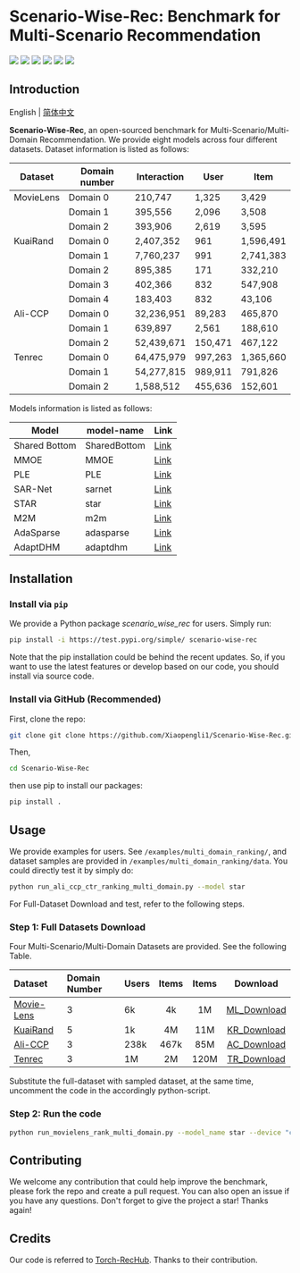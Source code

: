 # Scenario-Wise-Rec: Benchmark for Multi-Scenario Recommendation 
<p align="left">
  <img src='https://img.shields.io/badge/python-3.8+-brightgreen'>
  <img src='https://img.shields.io/badge/torch-1.13+-brightgreen'>
  <img src='https://img.shields.io/badge/scikit_learn-1.2.1+-brightgreen'>
  <img src='https://img.shields.io/badge/pandas-1.5.3+-brightgreen'>
  <img src="https://img.shields.io/pypi/l/torch-rechub">
<a href="https://hits.seeyoufarm.com"><img src="https://hits.seeyoufarm.com/api/count/incr/badge.svg?url=https%3A%2F%2Fgithub.com%2FXiaopengli1%2FScenario-Wise-Rec&count_bg=%2379C83D&title_bg=%23555555&icon=&icon_color=%23E7E7E7&title=hits&edge_flat=false"/></a>

## Introduction
English | [简体中文](README_CN.md)

**Scenario-Wise-Rec**, an open-sourced benchmark for Multi-Scenario/Multi-Domain Recommendation. We provide eight models across four different datasets.
Dataset information is listed as follows:

| Dataset   | Domain number | Interaction | User    | Item      |
|-----------|---------------|-------------|---------|-----------|
| MovieLens | Domain 0      | 210,747     | 1,325   | 3,429     |
|           | Domain 1      | 395,556     | 2,096   | 3,508     |
|           | Domain 2      | 393,906     | 2,619   | 3,595     |
| KuaiRand  | Domain 0      | 2,407,352   | 961     | 1,596,491 |
|           | Domain 1      | 7,760,237   | 991     | 2,741,383 |
|           | Domain 2      | 895,385     | 171     | 332,210   |
|           | Domain 3      | 402,366     | 832     | 547,908   |
|           | Domain 4      | 183,403     | 832     | 43,106    |
| Ali-CCP   | Domain 0      | 32,236,951  | 89,283  | 465,870   |
|           | Domain 1      | 639,897     | 2,561   | 188,610   |
|           | Domain 2      | 52,439,671  | 150,471 | 467,122   |
| Tenrec    | Domain 0      | 64,475,979  | 997,263 | 1,365,660 |
|           | Domain 1      | 54,277,815  | 989,911 | 791,826   |
|           | Domain 2      | 1,588,512   | 455,636 | 152,601   |

Models information is listed as follows:

| Model         | model-name     | Link                                              |
|---------------|----------------|---------------------------------------------------|
| Shared Bottom | SharedBottom   | [Link](https://link.springer.com/article/10.1023/A:1007379606734) |
| MMOE          | MMOE           | [Link](https://www.kdd.org/kdd2018/accepted-papers/view/modeling-task-relationships-in-multi-task-learning-with-multi-gate-mixture-) |
| PLE           | PLE            | [Link](https://dl.acm.org/doi/10.1145/3383313.3412236) |
| SAR-Net       | sarnet         | [Link](https://arxiv.org/abs/2110.06475) |
| STAR          | star           | [Link](https://dl.acm.org/doi/abs/10.1145/3459637.3481941) | 
| M2M           | m2m            | [Link](https://dl.acm.org/doi/abs/10.1145/3488560.3498479) |
| AdaSparse     | adasparse      | [Link](https://arxiv.org/abs/2206.13108) |
| AdaptDHM      | adaptdhm       | [Link](https://arxiv.org/abs/2211.12105) |


[//]: # (Check our paper: [Scenario-Wise Rec: A Multi-Scenario Recommendation Benchmark]&#40;&#41;.)

## Installation

### Install via `pip`
We provide a Python package *scenario_wise_rec* for users. Simply run:
```sh
pip install -i https://test.pypi.org/simple/ scenario-wise-rec
```

Note that the pip installation could be behind the recent updates. So, if you want to use the latest features or develop based on our code, you should install via source code.

### Install via GitHub (Recommended)

First, clone the repo:
```sh
git clone git clone https://github.com/Xiaopengli1/Scenario-Wise-Rec.git
```

Then, 

```sh
cd Scenario-Wise-Rec
```

then use pip to install our packages:

```sh
pip install .
```

## Usage
We provide examples for users. See `/examples/multi_domain_ranking/`, and dataset samples are provided in `/examples/multi_domain_ranking/data`. You could directly test it by simply do:
```sh
python run_ali_ccp_ctr_ranking_multi_domain.py --model star
```
For Full-Dataset Download and test, refer to the following steps.

### Step 1: Full Datasets Download

Four Multi-Scenario/Multi-Domain Datasets are provided. See the following Table.

| Dataset                                                                         | Domain  Number | Users           | Items | Items |    Download     |
|:--------------------------------------------------------------------------------|:---------------|:----------------|:-----:|:-----:|:---------------:|
| [Movie-Lens](https://grouplens.org/datasets/movielens/)                         | 3              | 6k              |  4k   |  1M   | [ML_Download](https://drive.google.com/file/d/1c8yqnw0U5oTfz_Yowtd9D37UUIIAeIiM/view?usp=sharing) | 
| [KuaiRand](https://kuairand.com/)                                               | 5              | 1k              |  4M   |  11M  | [KR_Download](https://drive.google.com/file/d/1-39JNTQ-NCW1O0bFA6YtP_Rg1yl0QiSQ/view?usp=sharing) | 
| [Ali-CCP](https://tianchi.aliyun.com/dataset/408)                               | 3              | 238k            | 467k  |  85M  | [AC_Download](https://drive.google.com/drive/folders/1plgdPg_MGlgJbyFr6FAqmWnAgkL-qAxm?usp=sharing) | 
| [Tenrec](https://static.qblv.qq.com/qblv/h5/algo-frontend/tenrec\_dataset.html) | 3              | 1M              |  2M   | 120M  | [TR_Download](https://drive.google.com/file/d/1mZcUlbXoEjBLTT7y9wqJacHzZsmh0V-I/view?usp=sharing) | 

Substitute the full-dataset with sampled dataset, at the same time, uncomment the code in the accordingly python-script.

### Step 2: Run the code 
```sh
python run_movielens_rank_multi_domain.py --model_name star --device "cuda:0" --seed 2022 
```

[//]: # (## Citation)

## Contributing
We welcome any contribution that could help improve the benchmark, please fork the repo and create a pull request. You can also open an issue if you have any questions. 
Don't forget to give the project a star! Thanks again!


## Credits
Our code is referred to [Torch-RecHub](https://github.com/datawhalechina/torch-rechub). Thanks to their contribution.